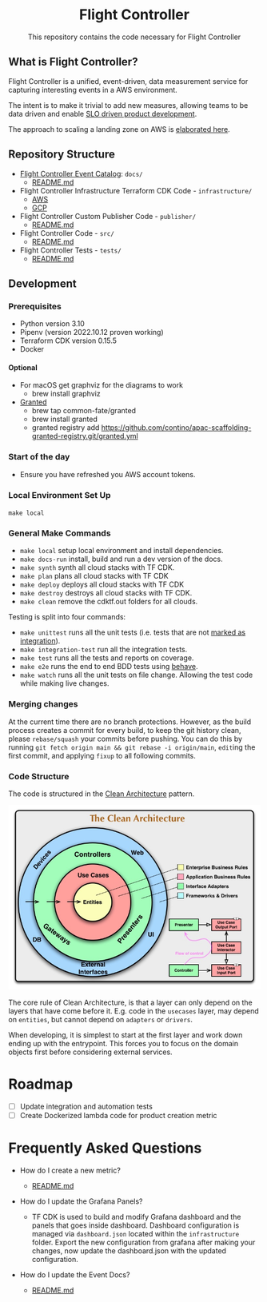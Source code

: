 <h1 align="center">Flight Controller</h1>
<p align="center">This repository contains the code necessary for Flight Controller</p>

## What is Flight Controller?

Flight Controller is a unified, event-driven, data measurement service for capturing interesting events in a AWS environment.
  
The intent is to make it trivial to add new measures, allowing teams to be data driven and enable [SLO driven product development](https://www.youtube.com/watch?v=R_Uz5nkigdQ&list=PLIuxSyKxlQrAsbULewWndxvKIVW9y8LIK&index=20).  

The approach to scaling a landing zone on AWS is [elaborated here](https://aws.amazon.com/blogs/mt/flight-controller-by-contino-a-solution-built-on-aws-control-tower/).  

## Repository Structure

- [Flight Controller Event Catalog](https://legendary-spoon-f82c1640.pages.github.io): `docs/`
  - [README.md](docs/README.md)
- Flight Controller Infrastructure Terraform CDK Code - `infrastructure/`
  - [AWS](infrastructure/aws/README.md)
  - [GCP](infrastructure/gcp/README.md)
- Flight Controller Custom Publisher Code - `publisher/`
  - [README.md](publisher/README.md)
- Flight Controller Code - `src/`
  - [README.md](src/README.md)
- Flight Controller Tests - `tests/`
  - [README.md](tests/README.md)

## Development

### Prerequisites

- Python version 3.10
- Pipenv (version 2022.10.12 proven working)
- Terraform CDK version 0.15.5
- Docker

#### Optional

- For macOS get graphviz for the diagrams to work
  - brew install graphviz  
- [Granted](https://granted.dev/)
  - brew tap common-fate/granted
  - brew install granted
  - granted registry add https://github.com/contino/apac-scaffolding-granted-registry.git/granted.yml

### Start of the day

- Ensure you have refreshed you AWS account tokens.
  
### Local Environment Set Up

`make local`

### General Make Commands

- `make local` setup local environment and install dependencies.
- `make docs-run` install, build and run a dev version of the docs.
- `make synth` synth all cloud stacks with TF CDK.
- `make plan` plans all cloud stacks with TF CDK
- `make deploy` deploys all cloud stacks with TF CDK
- `make destroy` destroys all cloud stacks with TF CDK.
- `make clean` remove the cdktf.out folders for all clouds.

Testing is split into four commands:

- `make unittest` runs all the unit tests (i.e. tests that are not [marked as integration](https://docs.pytest.org/en/7.1.x/example/markers.html)).
- `make integration-test` run all the integration tests.
- `make test` runs all the tests and reports on coverage. 
- `make e2e` runs the end to end BDD tests using [behave](https://github.com/behave/behave).
- `make watch` runs all the unit tests on file change. Allowing the test code while making live changes.

### Merging changes

At the current time there are no branch protections. However, as the build process creates a commit for every build, to keep the git history clean, please `rebase/squash` your commits before pushing. You can do this by running `git fetch origin main && git rebase -i origin/main`, `edit`ing the first commit, and applying `fixup` to all following commits.

### Code Structure

The code is structured in the [Clean Architecture](https://blog.cleancoder.com/uncle-bob/2012/08/13/the-clean-architecture.html) pattern.

![Clean Architecture](images/CleanArchitecture.jpeg)

The core rule of Clean Architecture, is that a layer can only depend on the layers that have come before it. E.g. code in the `usecases` layer, may depend on `entities`, but cannot depend on `adapters` or `drivers`.

When developing, it is simplest to start at the first layer and work down ending up with the entrypoint. This forces you to focus on the domain objects first before considering external services.

# Roadmap

- [ ] Update integration and automation tests
- [ ] Create Dockerized lambda code for product creation metric

# Frequently Asked Questions

- How do I create a new metric?
  - [README.md](src/README.md#how-to-create-a-new-metric)
- How do I update the Grafana Panels?
  - TF CDK is used to build and modify Grafana dashboard and the panels that goes inside dashboard. Dashboard configuration is  managed via `dashboard.json` located within the `infrastructure` folder. Export the new configuration from grafana after making your changes, now update the dashboard.json with the updated configuration.

- How do I update the Event Docs?
  - [README.md](docs/README.md)
